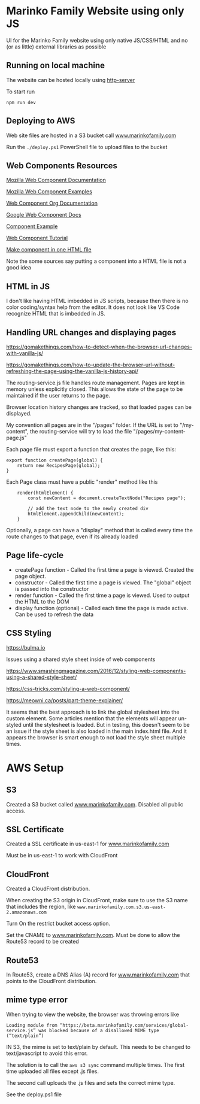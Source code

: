 # Marinko Family Website using only JS

UI for the Marinko Family website using only native JS/CSS/HTML and no (or as little) external libraries as possible

## Running on local machine

The website can be hosted locally using [http-server](https://www.npmjs.com/package/http-server)

To start run

```npm run dev```


## Deploying to AWS

Web site files are hosted in a S3 bucket call www.marinkofamily.com

Run the `./deploy.ps1` PowerShell file to upload files to the bucket


## Web Components Resources

[Mozilla Web Component Documentation](https://developer.mozilla.org/en-US/docs/Web/Web_Components)

[Mozilla Web Component Examples](https://github.com/mdn/web-components-examples)

[Web Component Org Documentation](https://www.webcomponents.org/introduction)

[Google Web Component Docs](https://developers.google.com/web/fundamentals/web-components/customelements)

[Component Example](https://webcomponents.dev/edit/tgikBxxcjvhia7ZjRvxG/src/index.js)

[Web Component Tutorial](https://www.thinktecture.com/en/web-components/native-web-components-without-framework/)

[Make component in one HTML file](https://ckeditor.com/blog/implementing-single-file-web-components/)

Note the some sources say putting a component into a HTML file is not a good idea

## HTML in JS

I don't like having HTML imbedded in JS scripts, because then there is no color coding/syntax help from the editor.
It does not look like VS Code recognize HTML that is imbedded in JS.

## Handling URL changes and displaying pages

https://gomakethings.com/how-to-detect-when-the-browser-url-changes-with-vanilla-js/

https://gomakethings.com/how-to-update-the-browser-url-without-refreshing-the-page-using-the-vanilla-js-history-api/

The routing-service.js file handles route management.  Pages are kept in memory unless explicitly closed.  This allows the state of the page to be maintained if the user returns to the page.

Browser location history changes are tracked, so that loaded pages can be displayed.

My convention all pages are in the "/pages" folder.  If the URL is set to "/my-content", the routing-service will try to load the file "/pages/my-content-page.js"

Each page file must export a function that creates the page, like this:

```
export function createPage(global) {
    return new RecipesPage(global);
}
```

Each Page class must have a public "render" method like this

```
    render(htmlElement) {
        const newContent = document.createTextNode("Recipes page");

        // add the text node to the newly created div
        htmlElement.appendChild(newContent);
    }
```

Optionally, a page can have a "display" method that is called every time the route changes to that page, even if its already loaded

## Page life-cycle

- createPage function - Called the first time a page is viewed.  Created the page object.
- constructor - Called the first time a page is viewed.  The "global" object is passed into the constructor
- render function - Called the first time a page is viewed.  Used to output the HTML to the DOM
- display function (optional) - Called each time the page is made active. Can be used to refresh the data

## CSS Styling

https://bulma.io

Issues using a shared style sheet inside of web components

https://www.smashingmagazine.com/2016/12/styling-web-components-using-a-shared-style-sheet/

https://css-tricks.com/styling-a-web-component/

https://meowni.ca/posts/part-theme-explainer/

It seems that the best approach is to link the global stylesheet into the custom element.  Some articles mention that the elements will appear un-styled until the stylesheet is loaded.  But in testing, this doesn't seem to be an issue if the style sheet is also loaded in the main index.html file.  And it appears the browser is smart enough to not load the style sheet multiple times.



# AWS Setup

## S3 
Created a S3 bucket called www.marinkofamily.com.  Disabled all public access.

## SSL Certificate

Created a SSL certificate in us-east-1 for www.marinkofamily.com

Must be in us-east-1 to work with CloudFront

## CloudFront

Created a CloudFront distribution.

When creating the S3 origin in CloudFront, make sure to use the S3 name that includes the region, like `www.marinkofamily.com.s3.us-east-2.amazonaws.com`

Turn On the restrict bucket access option.

Set the CNAME to www.marinkofamily.com.  Must be done to allow the Route53 record to be created

## Route53

In Route53, create a DNS Alias (A) record for www.marinkofamily.com that points to the CloudFront distribution.

## mime type error

When trying to view the website, the browser was throwing errors like

```Loading module from “https://beta.marinkofamily.com/services/global-service.js” was blocked because of a disallowed MIME type (“text/plain”)```

IN S3, the mime is set to text/plain by default.  This needs to be changed to text/javascript to avoid this error.

The solution is to call the `aws s3 sync` command multiple times.  The first time uploaded all files except .js files.

The second call uploads the .js files and sets the correct mime type.

See the deploy.ps1 file
